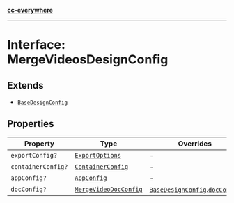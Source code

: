 [**cc-everywhere**](../../../../../../index.md)

***

# Interface: MergeVideosDesignConfig

## Extends

- [`BaseDesignConfig`](../../design-config-types/interfaces/base-design-config.md)

## Properties

| Property | Type | Overrides | Inherited from |
| ------ | ------ | ------ | ------ |
| <a id="exportconfig"></a> `exportConfig?` | [`ExportOptions`](../../../export-config-types/type-aliases/export-options.md) | - | [`BaseDesignConfig`](../../design-config-types/interfaces/base-design-config.md).[`exportConfig`](../../design-config-types/interfaces/base-design-config.md#exportconfig) |
| <a id="containerconfig"></a> `containerConfig?` | [`ContainerConfig`](../../../container-config-types/type-aliases/container-config.md) | - | [`BaseDesignConfig`](../../design-config-types/interfaces/base-design-config.md).[`containerConfig`](../../design-config-types/interfaces/base-design-config.md#containerconfig) |
| <a id="appconfig"></a> `appConfig?` | [`AppConfig`](../../app-config-types/interfaces/app-config.md) | - | [`BaseDesignConfig`](../../design-config-types/interfaces/base-design-config.md).[`appConfig`](../../design-config-types/interfaces/base-design-config.md#appconfig) |
| <a id="docconfig"></a> `docConfig?` | [`MergeVideoDocConfig`](../../doc-config-types/interfaces/merge-video-doc-config.md) | [`BaseDesignConfig`](../../design-config-types/interfaces/base-design-config.md).[`docConfig`](../../design-config-types/interfaces/base-design-config.md#docconfig) | - |
